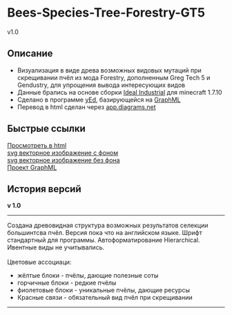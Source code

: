 # Bees-Species-Tree-Forestry-GT5
v1.0

## Описание
+ Визуализация в виде древа возможных видовых мутаций при скрещивании пчёл из мода Forestry, дополненным Greg Tech 5 и Gendustry, для упрощения вывода интересующих видов<br/>
+ Данные брались на основе сборки [Ideal Industrial](https://sapientmail.wixsite.com/minecraft) для minecraft 1.7.10<br/>
+ Сделано в программе [yEd](https://www.yworks.com/products/yed), базирующейся на [GraphML](https://ru.wikipedia.org/wiki/GraphML)<br/>
+ Перевод в html сделан через [app.diagrams.net](https://app.diagrams.net/)<br/>

## Быстрые ссылки
[Просмотреть в html](https://raw.githack.com/Pul5archik/Bees-Species-Tree-Forestry-GT5/v1.0/index.html)<br/>
[svg векторное изображение с фоном](https://github.com/Pul5archik/Bees-Species-Tree-Forestry-GT5/blob/v1.0/img/bees%20tree%20with%20background.svg)<br/>
[svg векторное изображение без фона](https://github.com/Pul5archik/Bees-Species-Tree-Forestry-GT5/blob/v1.0/img/bees%20tree%20without%20background.svg)<br/>
[Проект GraphML](https://github.com/Pul5archik/Bees-Species-Tree-Forestry-GT5/blob/v1.0/source/bees%20tree.graphml)
## История версий
**v 1.0**
____
Создана древовидная структура возможных результатов селекции большинтсва пчёл. Версия пока что на английском языке. Шрифт стандартный для программы. Автоформатирование Hierarchical. Ивентные виды не учитывались.<br/><br/>
Цветовые ассоциаци:<br/>
+ жёлтые блоки      - пчёлы, дающие полезные соты<br/>
+ горчичные блоки   - редкие пчёлы<br/>
+ фиолетовые блоки  - уникальные пчёлы, дающие ресурсы<br/>
+ Красные связи     - обязательный вид пчёл при скрещивании
____
